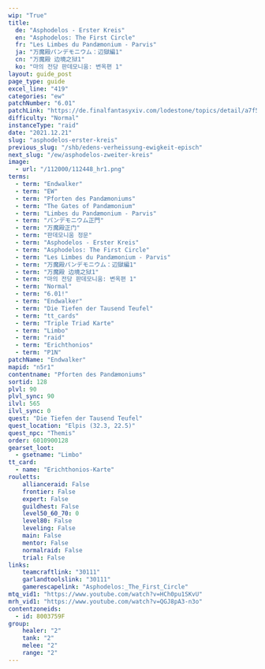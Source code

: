 ```yaml
---
wip: "True"
title:
  de: "Asphodelos - Erster Kreis"
  en: "Asphodelos: The First Circle"
  fr: "Les Limbes du Pandæmonium - Parvis"
  ja: "万魔殿パンデモニウム：辺獄編1"
  cn: "万魔殿 边境之狱1"
  ko: "마의 전당 판데모니움: 변옥편 1"
layout: guide_post
page_type: guide
excel_line: "419"
categories: "ew"
patchNumber: "6.01"
patchLink: "https://de.finalfantasyxiv.com/lodestone/topics/detail/a7f5b469d0375a659a02e90e420f0d2837c6fd9a"
difficulty: "Normal"
instanceType: "raid"
date: "2021.12.21"
slug: "asphodelos-erster-kreis"
previous_slug: "/shb/edens-verheissung-ewigkeit-episch"
next_slug: "/ew/asphodelos-zweiter-kreis"
image:
  - url: "/112000/112448_hr1.png"
terms:
  - term: "Endwalker"
  - term: "EW"
  - term: "Pforten des Pandæmoniums"
  - term: "The Gates of Pandæmonium"
  - term: "Limbes du Pandæmonium - Parvis"
  - term: "パンデモニウム正門"
  - term: "万魔殿正门"
  - term: "판데모니움 정문"
  - term: "Asphodelos - Erster Kreis"
  - term: "Asphodelos: The First Circle"
  - term: "Les Limbes du Pandæmonium - Parvis"
  - term: "万魔殿パンデモニウム：辺獄編1"
  - term: "万魔殿 边境之狱1"
  - term: "마의 전당 판데모니움: 변옥편 1"
  - term: "Normal"
  - term: "6.01!"
  - term: "Endwalker"
  - term: "Die Tiefen der Tausend Teufel"
  - term: "tt_cards"
  - term: "Triple Triad Karte"
  - term: "Limbo"
  - term: "raid"
  - term: "Erichthonios"
  - term: "P1N"
patchName: "Endwalker"
mapid: "n5r1"
contentname: "Pforten des Pandæmoniums"
sortid: 128
plvl: 90
plvl_sync: 90
ilvl: 565
ilvl_sync: 0
quest: "Die Tiefen der Tausend Teufel"
quest_location: "Elpis (32.3, 22.5)"
quest_npc: "Themis"
order: 6010900128
gearset_loot:
  - gsetname: "Limbo"
tt_card:
  - name: "Erichthonios-Karte"
rouletts:
    allianceraid: False
    frontier: False
    expert: False
    guildhest: False
    level50_60_70: 0
    level80: False
    leveling: False
    main: False
    mentor: False
    normalraid: False
    trial: False
links:
    teamcraftlink: "30111"
    garlandtoolslink: "30111"
    gamerescapelink: "Asphodelos:_The_First_Circle"
mtq_vid1: "https://www.youtube.com/watch?v=HCh0pu1SKvU"
mrh_vid1: "https://www.youtube.com/watch?v=QGJ8pA3-n3o"
contentzoneids:
  - id: 8003759F
group:
    healer: "2"
    tank: "2"
    melee: "2"
    range: "2"
---
```


